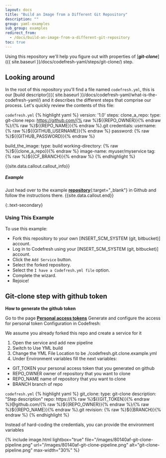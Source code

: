 ```yaml
---
layout: docs
title: "Build an Image from a Different Git Repository"
description: ""
group: yaml-examples
sub_group: examples
redirect_from:
  - /docs/build-an-image-from-a-different-git-repository
toc: true
---
```


Using this repository we'll help you figure out with properties of [**_git-clone_**]({{ site.baseurl }}/docs/codefresh-yaml/steps/git-clone/) step.

## Looking around
In the root of this repository you'll find a file named `codefresh.yml`, this is our [build descriptor]({{ site.baseurl }}/docs/codefresh-yaml/what-is-the-codefresh-yaml/) and it describes the different steps that comprise our process.
Let's quickly review the contents of this file:

  `codefresh.yml`
{% highlight yaml %}
version: '1.0'
steps:
  clone_a_repo:
    type: git-clone
    repo: https://github.com/{% raw %}${{REPO_OWNER}}{% endraw %}/{% raw %}${{REPO_NAME}}{% endraw %}.git
    credentials:
      username: {% raw %}${{GITHUB_USERNAME}}{% endraw %}
      password: {% raw %}${{GITHUB_PASSWORD}}{% endraw %}
  
  build_the_image:
    type: build
    working-directory: {% raw %}${{clone_a_repo}}{% endraw %}
    image-name: myuser/myservice
    tag: {% raw %}${{CF_BRANCH}}{% endraw %}
{% endhighlight %}

{{site.data.callout.callout_info}}
##### Example

Just head over to the example [**repository**](https://github.com/codefreshdemo/cf-example-build-dif-git-repo){:target="_blank"} in Github and follow the instructions there. 
{{site.data.callout.end}}

{:.text-secondary}
### Using This Example

To use this example:

* Fork this repository to your own [INSERT_SCM_SYSTEM (git, bitbucket)] account.
* Log in to Codefresh using your [INSERT_SCM_SYSTEM (git, bitbucket)] account.
* Click the `Add Service` button.
* Select the forked repository.
* Select the `I have a Codefresh.yml file` option.
* Complete the wizard.
* Rejoice!

## Git-clone step with github token
**How to generate the github token**

Go to the page [__Personal access tokens__](https://github.com/settings/tokens)
Generate and configure the access for personal token
Configuration in Codefresh:

We assume you already forked this repo and create a service for it

1. Open the service and add new pipeline
2. Switch to Use YML build
3. Change the YML File Location to be ./codefresh.git.clone.example.yml
4. Under Environment variables fill the next variables:
 - GIT_TOKEN your personal access token that you generated on github
 - REPO_OWNER owner of repository that you want to clone
 - REPO_NAME name of repository that you want to clone
 - BRANCH branch of repo

  `codefresh.yml`
{% highlight yaml %}
git_clone:
    type: git-clone
    description: "Step description"
    repo: https://{% raw %}${{GIT_TOKEN}}{% endraw %}@github.com/{% raw %}${{REPO_OWNER}}{% endraw %}/{% raw %}${{REPO_NAME}}{% endraw %}.git
    revision: {% raw %}${{BRANCH}}{% endraw %}
{% endhighlight %}
 
Instead of hard-coding the credentials, you can provide the environment variables

{% include 
image.html 
lightbox="true" 
file="/images/80140af-git-clone-pipeline.png" 
url="/images/80140af-git-clone-pipeline.png"
alt="git-clone-pipeline.png" 
max-width="30%" 
%}
